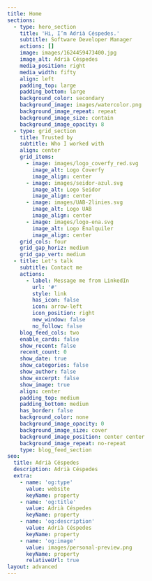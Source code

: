 ```yaml
---
title: Home
sections:
  - type: hero_section
    title: 'Hi, I’m Adrià Céspedes.'
    subtitle: Software Developer Manager
    actions: []
    image: images/1624459473400.jpg
    image_alt: Adrià Céspedes
    media_position: right
    media_width: fifty
    align: left
    padding_top: large
    padding_bottom: large
    background_color: secondary
    background_image: images/watercolor.png
    background_image_repeat: repeat
    background_image_size: contain
    background_image_opacity: 8
  - type: grid_section
    title: Trusted by
    subtitle: Who I worked with
    align: center
    grid_items:
      - image: images/logo_coverfy_red.svg
        image_alt: Logo Coverfy
        image_align: center
      - image: images/seidor-azul.svg
        image_alt: Logo Seidor
        image_align: center
      - image: images/UAB-2linies.svg
        image_alt: Logo UAB
        image_align: center
      - image: images/logo-ena.svg
        image_alt: Logo Enalquiler
        image_align: center
    grid_cols: four
    grid_gap_horiz: medium
    grid_gap_vert: medium
  - title: Let's talk
    subtitle: Contact me
    actions:
      - label: Message me from LinkedIn
        url: '#'
        style: link
        has_icon: false
        icon: arrow-left
        icon_position: right
        new_window: false
        no_follow: false
    blog_feed_cols: two
    enable_cards: false
    show_recent: false
    recent_count: 0
    show_date: true
    show_categories: false
    show_author: false
    show_excerpt: false
    show_image: true
    align: center
    padding_top: medium
    padding_bottom: medium
    has_border: false
    background_color: none
    background_image_opacity: 0
    background_image_size: cover
    background_image_position: center center
    background_image_repeat: no-repeat
    type: blog_feed_section
seo:
  title: Adrià Céspedes
  description: Adrià Céspedes
  extra:
    - name: 'og:type'
      value: website
      keyName: property
    - name: 'og:title'
      value: Adrià Céspedes
      keyName: property
    - name: 'og:description'
      value: Adrià Céspedes
      keyName: property
    - name: 'og:image'
      value: images/personal-preview.png
      keyName: property
      relativeUrl: true
layout: advanced
---
```

